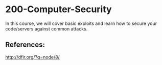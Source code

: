 200-Computer-Security
=====================

In this course, we will cover basic exploits and learn how to secure your code/servers against common attacks.


## References:

http://dfir.org/?q=node/8/
